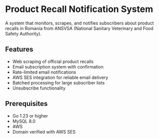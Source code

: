 # Product Recall Notification System

A system that monitors, scrapes, and notifies subscribers about product recalls in Romania from ANSVSA (National Sanitary Veterinary and Food Safety Authority).

## Features

- Web scraping of official product recalls
- Email subscription system with confirmation
- Rate-limited email notifications
- AWS SES integration for reliable email delivery
- Batched processing for large subscriber lists
- Unsubscribe functionality

## Prerequisites

- Go 1.23 or higher
- MySQL 8.0
- AWS 
- Domain verified with AWS SES

